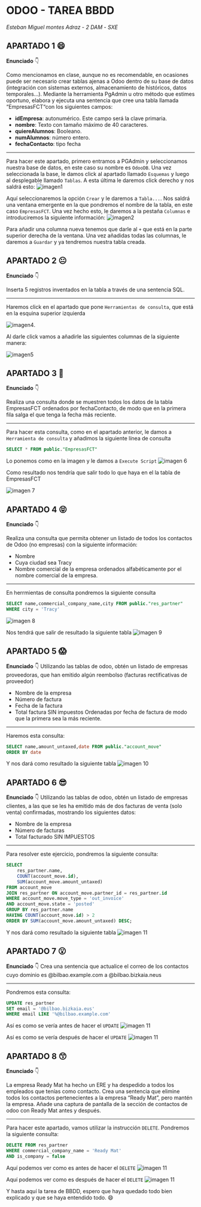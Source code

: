 # ODOO - TAREA BBDD
*Esteban Miguel montes Adraz* - *2 DAM* - *SXE*

## APARTADO 1 :smile:
**Enunciado**  :point_down:

Como mencionamos en clase, aunque no es recomendable, en ocasiones puede ser
necesario crear tablas ajenas a Odoo dentro de su base de datos (integración con
sistemas externos, almacenamiento de históricos, datos temporales…). Mediante la
herramienta PgAdmin u otro método que estimes oportuno, elabora y ejecuta una
sentencia que cree una tabla llamada “EmpresasFCT“con los siguientes campos:
- **idEmpresa**: autonumérico. Este campo será la clave primaria.
- **nombre**: Texto con tamaño máximo de 40 caracteres.
- **quiereAlumnos**: Booleano.
- **numAlumnos**: número entero.
- **fechaContacto**: tipo fecha
--- 

Para hacer este apartado, primero entramos a PGAdmin y seleccionamos nuestra base de datos, en este caso su nombre es ```OdooDB```. Una vez seleccionada la base, le damos click al apartado llamado ```Esquemas``` y luego al desplegable llamado ```Tablas```. A esta última le daremos click derecho y nos saldrá esto:
![imagen1](img/foto2.png)

Aquí seleccionaremos la opción ```Crear``` y le daremos a ```Tabla...```. Nos saldrá una ventana emergente en la que pondremos el nombre de la tabla, en este caso ```EmpresasFCT```. Una vez hecho esto, le daremos a la pestaña ```Columnas``` e introduciremos la siguiente información:
![imagen2](img/foto1.png)

Para añadir una columna nueva tenemos que darle al ```+``` que está en la parte superior derecha de la ventana. Una vez añadidas todas las columnas, le daremos a ```Guardar``` y ya tendremos nuestra tabla creada.

## APARTADO 2 :neutral_face:
**Enunciado** :point_down:

Inserta 5 registros inventados en la tabla a través de una sentencia SQL.

---

Haremos click en el apartado que pone ```Herramientas de consulta```, que está en la esquina superior izquierda

![imagen4](img/foto5.png).

Al darle click vamos a añadirle las siguientes columnas de la siguiente manera:

![imagen5](img/foto4.png)

## APARTADO 3 :clown_face:

**Enunciado** :point_down:

Realiza una consulta donde se muestren todos los datos de la tabla EmpresasFCT
ordenados por fechaContacto, de modo que en la primera fila salga el que tenga la
fecha más reciente.

---

Para hacer esta consulta, como en el apartado anterior,
le damos a ```Herramienta de consulta``` y añadimos la siguiente línea de consulta
```SQL
SELECT * FROM public."EmpresasFCT"
```

Lo ponemos como en la imagen y le damos a ```Execute Script```
![imagen 6](img/foto6.png)

Como resultado nos tendría que salir todo lo que haya en el la tabla de
EmpresasFCT

![imagen 7](img/foto7.png)

## APARTADO 4 :stuck_out_tongue_closed_eyes:
**Enunciado** :point_down:

Realiza una consulta que permita obtener un listado de todos los contactos de
Odoo (no empresas) con la siguiente información:
- Nombre
- Cuya ciudad sea Tracy
- Nombre comercial de la empresa
ordenados alfabéticamente por el nombre comercial de la empresa.
 
---

En herrmientas de consulta pondremos la siguiente consulta
```SQL
SELECT name,commercial_company_name,city FROM public."res_partner"
WHERE city = 'Tracy'
```
![imagen 8](img/foto9.png)

Nos tendrá que salir de resultado la siguiente tabla
![imagen 9](img/foto8.png)

## APARTADO 5 :scream:
**Enunciado** :point_down:
Utilizando las tablas de odoo, obtén un listado de empresas proveedoras, que han
emitido algún reembolso (facturas rectificativas de proveedor)
- Nombre de la empresa
- Número de factura
- Fecha de la factura
- Total factura SIN impuestos
Ordenadas por fecha de factura de modo que la primera sea la más reciente.

---

Haremos esta consulta:
```SQL
SELECT name,amount_untaxed,date FROM public."account_move"
ORDER BY date
```
Y nos dará como resultado la siguiente tabla
![imagen 10](img/foto10.png)

## APARTADO 6 :sunglasses:
**Enunciado** :point_down:
Utilizando las tablas de odoo, obtén un listado de empresas clientes, a las que se les
ha emitido más de dos facturas de venta (solo venta) confirmadas, mostrando los
siguientes datos:
- Nombre de la empresa
- Número de facturas
- Total facturado SIN IMPUESTOS

---

Para resolver este ejercicio, pondremos la siguiente consulta:
```SQL
SELECT 
    res_partner.name,
    COUNT(account_move.id),
    SUM(account_move.amount_untaxed)
FROM account_move
JOIN res_partner ON account_move.partner_id = res_partner.id
WHERE account_move.move_type = 'out_invoice' 
AND account_move.state = 'posted'  
GROUP BY res_partner.name
HAVING COUNT(account_move.id) > 2  
ORDER BY SUM(account_move.amount_untaxed) DESC;
```

Y nos dará como resultado la siguiente tabla
![imagen 11](img/foto11.png)

## APARTADO 7 :open_mouth:
**Enunciado** :point_down:
Crea una sentencia que actualice el correo de los contactos cuyo dominio es
@bilbao.example.com a @bilbao.bizkaia.neus

---

Pondremos esta consulta:
```SQL
UPDATE res_partner 
SET email = '@bilbao.bizkaia.eus'
WHERE email LIKE '%@bilbao.example.com'
```

Así es como se vería antes de hacer el ```UPDATE```
![imagen 11](img/foto12.png)

Así es como se vería después de hacer el ```UPDATE```
![imagen 11](img/foto14.png)

## APARTADO 8 :kissing_smiling_eyes:
**Enunciado** :point_down:

La empresa Ready Mat ha hecho un ERE y ha despedido a todos los empleados
que tenías como contacto. Crea una sentencia que elimine todos los contactos
pertenecientes a la empresa “Ready Mat”, pero mantén la empresa. Añade una
captura de pantalla de la sección de contactos de odoo con Ready Mat antes y
después.

---

Para hacer este apartado, vamos utilizar la instrucción ```DELETE```. Pondremos la siguiente consulta:
```SQL
DELETE FROM res_partner
WHERE commercial_company_name = 'Ready Mat'
AND is_company = false
```

Aquí podemos ver como es antes de hacer el ```DELETE```
![imagen 11](img/foto15.png)

Aquí podemos ver como es después de hacer el ```DELETE```
![imagen 11](img/foto16.png)

Y hasta aquí la tarea de BBDD, espero que haya quedado todo bien explicado y que se haya entendido todo. :smile: